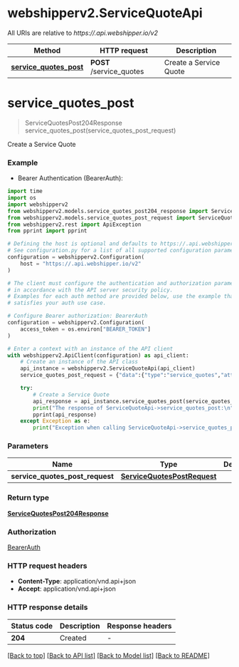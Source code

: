 # webshipperv2.ServiceQuoteApi

All URIs are relative to *https://.api.webshipper.io/v2*

Method | HTTP request | Description
------------- | ------------- | -------------
[**service_quotes_post**](ServiceQuoteApi.md#service_quotes_post) | **POST** /service_quotes | Create a Service Quote


# **service_quotes_post**
> ServiceQuotesPost204Response service_quotes_post(service_quotes_post_request)

Create a Service Quote

### Example

* Bearer Authentication (BearerAuth):
```python
import time
import os
import webshipperv2
from webshipperv2.models.service_quotes_post204_response import ServiceQuotesPost204Response
from webshipperv2.models.service_quotes_post_request import ServiceQuotesPostRequest
from webshipperv2.rest import ApiException
from pprint import pprint

# Defining the host is optional and defaults to https://.api.webshipper.io/v2
# See configuration.py for a list of all supported configuration parameters.
configuration = webshipperv2.Configuration(
    host = "https://.api.webshipper.io/v2"
)

# The client must configure the authentication and authorization parameters
# in accordance with the API server security policy.
# Examples for each auth method are provided below, use the example that
# satisfies your auth use case.

# Configure Bearer authorization: BearerAuth
configuration = webshipperv2.Configuration(
    access_token = os.environ["BEARER_TOKEN"]
)

# Enter a context with an instance of the API client
with webshipperv2.ApiClient(configuration) as api_client:
    # Create an instance of the API class
    api_instance = webshipperv2.ServiceQuoteApi(api_client)
    service_quotes_post_request = {"data":{"type":"service_quotes","attributes":{"carrier_id":1,"is_return":false,"send_time":"2023-02-13T11:58:52+01:00","delivery_address":{"address_1":"Søndergade 2B","zip":"8600","city":"Silkeborg","country_code":"DK"},"sender_address":{"address_1":"Lyngbygade 8","zip":"8600","city":"Silkeborg","country_code":"DK"},"packages":[{"weight":500,"weight_unit":"g","dimensions":{"width":15,"length":15,"height":15,"unit":"cm"}}]}}} # ServiceQuotesPostRequest | 

    try:
        # Create a Service Quote
        api_response = api_instance.service_quotes_post(service_quotes_post_request)
        print("The response of ServiceQuoteApi->service_quotes_post:\n")
        pprint(api_response)
    except Exception as e:
        print("Exception when calling ServiceQuoteApi->service_quotes_post: %s\n" % e)
```



### Parameters

Name | Type | Description  | Notes
------------- | ------------- | ------------- | -------------
 **service_quotes_post_request** | [**ServiceQuotesPostRequest**](ServiceQuotesPostRequest.md)|  | 

### Return type

[**ServiceQuotesPost204Response**](ServiceQuotesPost204Response.md)

### Authorization

[BearerAuth](../README.md#BearerAuth)

### HTTP request headers

 - **Content-Type**: application/vnd.api+json
 - **Accept**: application/vnd.api+json

### HTTP response details
| Status code | Description | Response headers |
|-------------|-------------|------------------|
**204** | Created |  -  |

[[Back to top]](#) [[Back to API list]](../README.md#documentation-for-api-endpoints) [[Back to Model list]](../README.md#documentation-for-models) [[Back to README]](../README.md)

